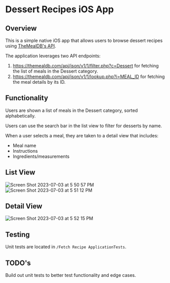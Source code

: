 # Dessert Recipes iOS App

## Overview

This is a simple native iOS app that allows users to browse dessert recipes using [TheMealDB's API](https://www.themealdb.com/api.php).

The application leverages two API endpoints:
1.  https://themealdb.com/api/json/v1/1/filter.php?c=Dessert for fetching the list of meals in the Dessert category.
2.  https://themealdb.com/api/json/v1/1/lookup.php?i=MEAL_ID for fetching the meal details by its ID.

## Functionality

Users are shown a list of meals in the Dessert category, sorted alphabetically.

Users can use the search bar in the list view to filter for desserts by name.

When a user selects a meal, they are taken to a detail view that includes:
 - Meal name
 - Instructions
 - Ingredients/measurements

## List View
![Screen Shot 2023-07-03 at 5 50 57 PM](https://github.com/alexshwe1/Dessert-Recipes-iOS-App/assets/71849221/51bdae32-db57-4181-b353-722e657b5f4f)
![Screen Shot 2023-07-03 at 5 51 12 PM](https://github.com/alexshwe1/Dessert-Recipes-iOS-App/assets/71849221/ba865095-614c-40d8-a07a-3715d5ddd73a)



## Detail View
![Screen Shot 2023-07-03 at 5 52 15 PM](https://github.com/alexshwe1/Dessert-Recipes-iOS-App/assets/71849221/4796bba7-b083-4864-83e9-5d4cb5ebe178)

## Testing
Unit tests are located in ```/Fetch Recipe ApplicationTests```.

## TODO's
Build out unit tests to better test functionality and edge cases.
